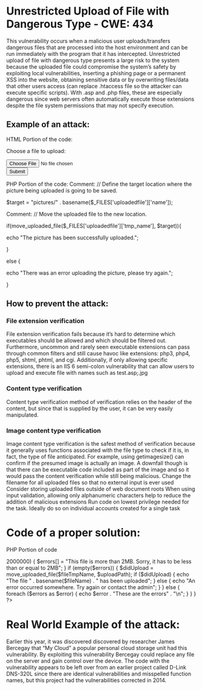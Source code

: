# Unrestricted Upload of File with Dangerous Type - CWE: 434

This vulnerability occurs when a malicious user uploads/transfers dangerous files that are processed into the host environment and can be run immediately with the program that it has intercepted. Unrestricted upload of file with dangerous type presents a large risk to the system because the uploaded file could compromise the system’s safety by exploiting local vulnerabilities, inserting a phishing page or a permanent XSS into the website, obtaining sensitive data or by overwriting files/data that other users access (can replace .htaccess file so the attacker can execute specific scripts). With .asp and .php files, these are especially dangerous since web servers often automatically execute those extensions despite the file system permissions that may not specify execution.

## Example of an attack:

HTML Portion of the code:
<form action="upload_picture.php" method="post" enctype="multipart/form-data">

Choose a file to upload:

<input type="file" name="filename"/>

<br/>

<input type="submit" name="submit" value="Submit"/>

</form>

PHP Portion of the code:
Comment: // Define the target location where the picture being uploaded is going to be saved.

$target = "pictures/" . basename($_FILES['uploadedfile']['name']);

Comment: // Move the uploaded file to the new location.

if(move_uploaded_file($_FILES['uploadedfile']['tmp_name'], $target)){

echo "The picture has been successfully uploaded.";

}

else {

echo "There was an error uploading the picture, please try again.";

}


## How to prevent the attack: 

### File extension verification
File extension verification fails because it’s hard to determine which executables should be allowed and which should be filtered out. Furthermore, uncommon and rarely seen executable extensions can pass through common filters and still cause havoc like extensions: php3, php4, php5, shtml, phtml, and cgi. Additionally, if only allowing specific extensions, there is an IIS 6 semi-colon vulnerability that can allow users to upload and execute file with names such as test.asp;.jpg

### Content type verification
Content type verification method of verification relies on the header of the content, but since that is supplied by the user, it can be very easily manipulated. 

### Image content type verification 
Image content type verification is the safest method of verification because it generally uses functions associated with the file type to check if it is, in fact, the type of file anticipated. For example, using getimagesize() can confirm if the presumed image is actually an image. A downfall though is that there can be executable code included as part of the image and so it would pass the content verification while still being malicious.
Change the filename for all uploaded files so that no external input is ever used
Consider storing uploaded files outside of web document roots
When using input validation, allowing only alphanumeric characters help to reduce the addition of malicious extensions
Run code on lowest privilege needed for the task. Ideally do so on individual accounts created for a single task

# Code of a proper solution: 
PHP Portion of code

<?php
    $currentDir = getcwd();
    $uploadDirectory = "/uploads/";

    $errors = []; // Store all foreseen and unforseen errors here

    $fileExtensions = ['jpeg','jpg','png']; // Get all the file extensions

    $fileName = $_FILES['myfile']['name'];
    $fileSize = $_FILES['myfile']['size'];
    $fileTmpName  = $_FILES['myfile']['tmp_name'];
    $fileType = $_FILES['myfile']['type'];
    $fileExtension = strtolower(end(explode('.',$fileName)));

    $uploadPath = $currentDir . $uploadDirectory . basename($fileName); 

    if (isset($_POST['submit'])) {

        if (! in_array($fileExtension,$fileExtensions)) {
            $errors[] = "This file extension is not allowed. Please upload a JPEG or PNG file";
        }

        if ($fileSize > 2000000) {
            $errors[] = "This file is more than 2MB. Sorry, it has to be less than or equal to 2MB";
        }

        if (empty($errors)) {
            $didUpload = move_uploaded_file($fileTmpName, $uploadPath);

            if ($didUpload) {
                echo "The file " . basename($fileName) . " has been uploaded";
            } else {
                echo "An error occurred somewhere. Try again or contact the admin";
            }
        } else {
            foreach ($errors as $error) {
                echo $error . "These are the errors" . "\n";
            }
        }
    }

?>

# Real World Example of the attack:
Earlier this year, it was discovered discovered by researcher James Bercegay that “My Cloud” a popular personal cloud storage unit had this vulnerability. By exploiting this vulnerability Bercegay could replace any file on the server and gain control over the device. The code with the vulnerability appears to be left over from an earlier project called D-Link DNS-320L since there are identical vulnerabilities and misspelled function names, but this project had the vulnerabilities corrected in 2014. 
